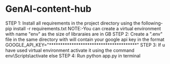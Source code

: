 # GenAI-content-hub

STEP 1: Install all requirements in the project directory using the following-
        pip install -r requirements.txt
        NOTE:-You can create a virtual environment with name "env" as the size of libraraies are in GB
STEP 2: Create a ".env" file  in the same directory with will contain your google api key in the format
        GOOGLE_API_KEY="***************************************"
STEP 3: If u have used virtual environment activate it using the command env\Scripts\activate else
STEP 4: Run python app.py in terminal
        
